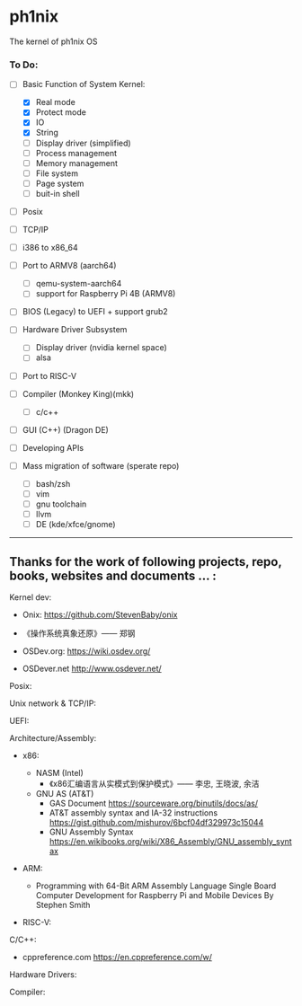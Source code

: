 # ph1nix

The kernel of ph1nix OS

### To Do:

- [ ] Basic Function of System Kernel:
    
    - [x] Real mode
    - [x] Protect mode
    - [x] IO
    - [x] String
    - [ ] Display driver (simplified)
    - [ ] Process management
    - [ ] Memory management
    - [ ] File system
    - [ ] Page system
    - [ ] buit-in shell

- [ ] Posix

- [ ] TCP/IP

- [ ] i386 to x86_64

- [ ] Port to ARMV8 (aarch64)
  
  - [ ] qemu-system-aarch64
  - [ ] support for Raspberry Pi 4B (ARMV8)

- [ ] BIOS (Legacy) to UEFI + support grub2

- [ ] Hardware Driver Subsystem

  - [ ] Display driver (nvidia kernel space)
  - [ ] alsa

- [ ] Port to RISC-V

- [ ] Compiler (Monkey King)(mkk)

  - [ ] c/c++

- [ ] GUI (C++) (Dragon DE)

- [ ] Developing APIs

- [ ] Mass migration of software (sperate repo)

  - [ ] bash/zsh
  - [ ] vim
  - [ ] gnu toolchain
  - [ ] llvm
  - [ ] DE (kde/xfce/gnome)

---

## Thanks for the work of following projects, repo, books, websites and documents ... :

Kernel dev:

- Onix: <https://github.com/StevenBaby/onix>

- 《操作系统真象还原》—— 郑钢

- OSDev.org: <https://wiki.osdev.org/>

- OSDever.net <http://www.osdever.net/>

Posix:

Unix network & TCP/IP:

UEFI:

Architecture/Assembly:
  
  - x86:
    - NASM (Intel)
      - 《x86汇编语言从实模式到保护模式》—— 李忠, 王晓波, 余洁
    - GNU AS (AT&T)
      - GAS Document <https://sourceware.org/binutils/docs/as/>
      - AT&T assembly syntax and IA-32 instructions <https://gist.github.com/mishurov/6bcf04df329973c15044>
      - GNU Assembly Syntax <https://en.wikibooks.org/wiki/X86_Assembly/GNU_assembly_syntax>

  - ARM:
    - Programming with 64-Bit ARM Assembly Language Single Board Computer Development for Raspberry Pi and Mobile Devices By Stephen Smith

  - RISC-V:


C/C++:

- cppreference.com <https://en.cppreference.com/w/>

Hardware Drivers:

Compiler: